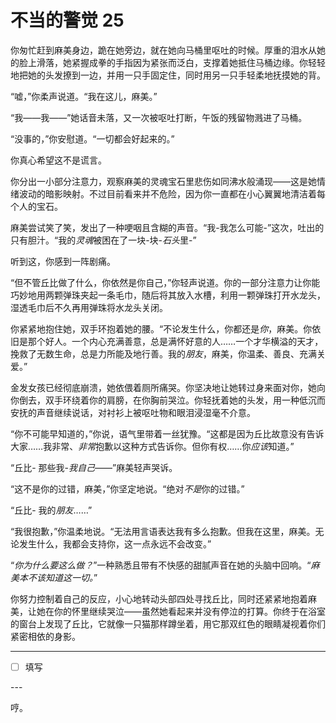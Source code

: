 # 不当的警觉 25

你匆忙赶到麻美身边，跪在她旁边，就在她向马桶里呕吐的时候。厚重的泪水从她的脸上滑落，她紧握成拳的手指因为紧张而泛白，支撑着她抵住马桶边缘。你轻轻地把她的头发撩到一边，并用一只手固定住，同时用另一只手轻柔地抚摸她的背。

“嘘，”你柔声说道。“我在这儿，麻美。”

“我——我——”她话音未落，又一次被呕吐打断，午饭的残留物溅进了马桶。

“没事的，”你安慰道。“一切都会好起来的。”

你真心希望这不是谎言。

你分出一小部分注意力，观察麻美的灵魂宝石里悲伤如同沸水般涌现——这是她情绪波动的暗影映射。不过目前看来并不危险，因为你一直都在小心翼翼地清洁着每个人的宝石。

麻美尝试笑了笑，发出了一种哽咽且含糊的声音。“我-我怎么可能-”这次，吐出的只有胆汁。“我的*灵魂*被困在了一块-块-*石头*里-”

听到这，你感到一阵剧痛。

“但不管丘比做了什么，你依然是你自己，”你轻声说道。你的一部分注意力让你能巧妙地用两颗弹珠夹起一条毛巾，随后将其放入水槽，利用一颗弹珠打开水龙头，湿透毛巾后不久再用弹珠将水龙头关闭。

你紧紧地抱住她，双手环抱着她的腰。“不论发生什么，你都还是*你*，麻美。你依旧是那个好人。一个内心充满善意，总是满怀好意的人……一个才华横溢的天才，挽救了无数生命，总是力所能及地行善。我的*朋友*，麻美，你温柔、善良、充满关爱。”

金发女孩已经彻底崩溃，她依偎着厕所痛哭。你坚决地让她转过身来面对你，她向你倒去，双手环绕着你的肩膀，在你胸前哭泣。你轻抚着她的头发，用一种低沉而安抚的声音继续说话，对衬衫上被呕吐物和眼泪浸湿毫不介意。

“你不可能早知道的，”你说，语气里带着一丝犹豫。“这都是因为丘比故意没有告诉大家……我非常、*非常*抱歉以这种方式告诉你。但你有权……你*应该*知道。”

“丘比- 那些我-*我自己*——”麻美轻声哭诉。

“这不是你的过错，麻美，”你坚定地说。“绝对*不是*你的过错。”

“丘比- 我的*朋友*……”

“我很抱歉，”你温柔地说。“无法用言语表达我有多么抱歉。但我在这里，麻美。无论发生什么，我都会支持你，这一点永远不会改变。”

“*你为什么要这么做？*”一种熟悉且带有不快感的甜腻声音在她的头脑中回响。“*麻美本不该知道这一切。*”

你努力控制着自己的反应，小心地转动头部四处寻找丘比，同时还紧紧地抱着麻美，让她在你的怀里继续哭泣——虽然她看起来并没有停泣的打算。你终于在浴室的窗台上发现了丘比，它就像一只猫那样蹲坐着，用它那双红色的眼睛凝视着你们紧密相依的身影。

---

- [ ] 填写

---​

哼。
